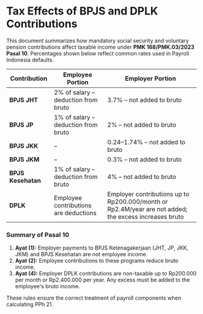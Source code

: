 # Tax Effects of BPJS and DPLK Contributions

This document summarizes how mandatory social security and voluntary pension contributions affect taxable income under **PMK 168/PMK.03/2023 Pasal 10**. Percentages shown below reflect common rates used in Payroll Indonesia defaults.

| Contribution | Employee Portion | Employer Portion |
| --- | --- | --- |
| **BPJS JHT** | 2% of salary – deduction from bruto | 3.7% – not added to bruto |
| **BPJS JP** | 1% of salary – deduction from bruto | 2% – not added to bruto |
| **BPJS JKK** | – | 0.24–1.74% – not added to bruto |
| **BPJS JKM** | – | 0.3% – not added to bruto |
| **BPJS Kesehatan** | 1% of salary – deduction from bruto | 4% – not added to bruto |
| **DPLK** | Employee contributions are deductions | Employer contributions up to Rp200.000/month or Rp2.4M/year are not added; the excess increases bruto |

### Summary of Pasal 10

1. **Ayat (1):** Employer payments to BPJS Ketenagakerjaan (JHT, JP, JKK, JKM) and BPJS Kesehatan are not employee income.
2. **Ayat (2):** Employee contributions to these programs reduce bruto income.
3. **Ayat (4):** Employer DPLK contributions are non-taxable up to Rp200.000 per month or Rp2.400.000 per year. Any excess must be added to the employee's bruto income.

These rules ensure the correct treatment of payroll components when calculating PPh 21.
